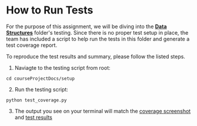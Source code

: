 # How to Run Tests

For the purpose of this assignment, we will be diving into the **[Data Structures](https://github.com/SWEN-777/TheAlgorithms-Python/tree/master/data_structures)** folder's testing. Since there is no proper test setup in place, the team has included a script to help run the tests in this folder and generate a test coverage report.

To reproduce the test results and summary, please follow the listed steps.

1. Naviagte to the testing script from root:

```
cd courseProjectDocs/setup
```

2. Run the testing script:

```
python test_coverage.py
```

3. The output you see on your terminal will match the [coverage screenshot](https://github.com/SWEN-777/TheAlgorithms-Python/blob/master/courseProjectDocs/setup/testCoverage.png) and [test results](https://github.com/SWEN-777/TheAlgorithms-Python/blob/master/courseProjectDocs/setup/testResults.pdf)
